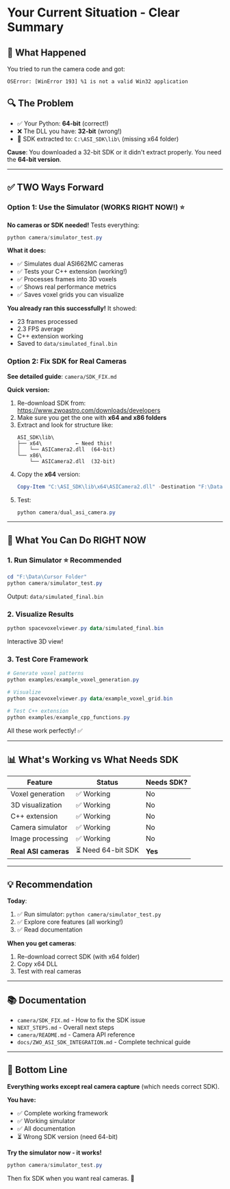 # Your Current Situation - Clear Summary

## 🎯 What Happened

You tried to run the camera code and got:
```
OSError: [WinError 193] %1 is not a valid Win32 application
```

## 🔍 The Problem

- ✅ Your Python: **64-bit** (correct!)
- ❌ The DLL you have: **32-bit** (wrong!)
- 📁 SDK extracted to: `C:\ASI_SDK\lib\` (missing x64 folder)

**Cause**: You downloaded a 32-bit SDK or it didn't extract properly. You need the **64-bit version**.

---

## ✅ TWO Ways Forward

### Option 1: Use the Simulator (WORKS RIGHT NOW!) ⭐

**No cameras or SDK needed!** Tests everything:

```powershell
python camera/simulator_test.py
```

**What it does:**
- ✅ Simulates dual ASI662MC cameras
- ✅ Tests your C++ extension (working!)
- ✅ Processes frames into 3D voxels
- ✅ Shows real performance metrics
- ✅ Saves voxel grids you can visualize

**You already ran this successfully!** It showed:
- 23 frames processed
- 2.3 FPS average
- C++ extension working
- Saved to `data/simulated_final.bin`

### Option 2: Fix SDK for Real Cameras

**See detailed guide**: `camera/SDK_FIX.md`

**Quick version:**
1. Re-download SDK from: https://www.zwoastro.com/downloads/developers
2. Make sure you get the one with **x64 and x86 folders**
3. Extract and look for structure like:
   ```
   ASI_SDK\lib\
   ├── x64\           ← Need this!
   │   └── ASICamera2.dll  (64-bit)
   └── x86\
       └── ASICamera2.dll  (32-bit)
   ```
4. Copy the **x64** version:
   ```powershell
   Copy-Item "C:\ASI_SDK\lib\x64\ASICamera2.dll" -Destination "F:\Data\Cursor Folder\camera\" -Force
   ```
5. Test:
   ```powershell
   python camera/dual_asi_camera.py
   ```

---

## 🚀 What You Can Do RIGHT NOW

### 1. Run Simulator ⭐ Recommended

```powershell
cd "F:\Data\Cursor Folder"
python camera/simulator_test.py
```

Output: `data/simulated_final.bin`

### 2. Visualize Results

```powershell
python spacevoxelviewer.py data/simulated_final.bin
```

Interactive 3D view!

### 3. Test Core Framework

```powershell
# Generate voxel patterns
python examples/example_voxel_generation.py

# Visualize
python spacevoxelviewer.py data/example_voxel_grid.bin

# Test C++ extension
python examples/example_cpp_functions.py
```

All these work perfectly! ✅

---

## 📊 What's Working vs What Needs SDK

| Feature | Status | Needs SDK? |
|---------|--------|------------|
| Voxel generation | ✅ Working | No |
| 3D visualization | ✅ Working | No |
| C++ extension | ✅ Working | No |
| Camera simulator | ✅ Working | No |
| Image processing | ✅ Working | No |
| **Real ASI cameras** | ⏳ Need 64-bit SDK | **Yes** |

---

## 💡 Recommendation

**Today**:
1. ✅ Run simulator: `python camera/simulator_test.py`
2. ✅ Explore core features (all working!)
3. ✅ Read documentation

**When you get cameras**:
1. Re-download correct SDK (with x64 folder)
2. Copy x64 DLL
3. Test with real cameras

---

## 📚 Documentation

- `camera/SDK_FIX.md` - How to fix the SDK issue
- `NEXT_STEPS.md` - Overall next steps
- `camera/README.md` - Camera API reference
- `docs/ZWO_ASI_SDK_INTEGRATION.md` - Complete technical guide

---

## 🎉 Bottom Line

**Everything works except real camera capture** (which needs correct SDK).

**You have:**
- ✅ Complete working framework
- ✅ Working simulator
- ✅ All documentation
- ⏳ Wrong SDK version (need 64-bit)

**Try the simulator now - it works!**

```powershell
python camera/simulator_test.py
```

Then fix SDK when you want real cameras. 🚀



